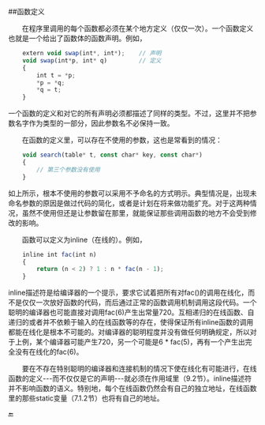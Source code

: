 ##函数定义

&emsp;&emsp;在程序里调用的每个函数都必须在某个地方定义（仅仅一次）。一个函数定义也就是一个给出了函数体的函数声明。例如，

```javascript
    extern void swap(int*, int*);    // 声明
    void swap(int*p, int* q)         // 定义
    {
        int t = *p;
        *p = *q;
        *q = t;
    }
```

一个函数的定义和对它的所有声明必须都描述了同样的类型。不过，这里并不把参数名字作为类型的一部分，因此参数名不必保持一致。

&emsp;&emsp;在函数的定义里，可以存在不使用的参数，这也是常看到的情况：

```javascript
    void search(table* t, const char* key, const char*)
    {
        // 第三个参数没有使用
    }
```

如上所示，根本不使用的参数可以采用不予命名的方式明示。典型情况是，出现未命名参数的原因是做过代码的简化，或者是计划在将来做功能扩充。对于这两种情况，虽然不使用但还是让参数留在那里，就能保证那些调用函数的地方不会受到修改的影响。

&emsp;&emsp;函数可以定义为inline（在线的）。例如，

```javascript
    inline int fac(int n)
    {
        return (n < 2) ? 1 : n * fac(n - 1);
    }
```

inline描述符是给编译器的一个提示，要求它试着把所有对fac()的调用在线化，而不是仅仅一次放好函数的代码，而后通过正常的函数调用机制调用这段代码。一个聪明的编译器也可能直接对调用fac(6)产生出常量720。互相递归的在线函数、自递归的或者并不依赖于输入的在线函数等的存在，使得保证所有inline函数的调用都能在线化是根本不可能的。对编译器的聪明程度并没有做任何明确规定，所以对于上例，某个编译器可能产生720，另一个可能是6 \* fac(5)，再有一个产生出完全没有在线化的fac(6)。

&emsp;&emsp;要在不存在特别聪明的编译器和连接机制的情况下使在线化有可能进行，在线函数的定义---而不仅仅是它的声明---就必须在作用域里（9.2节）。inline描述符并不影响函数的语义。特别地，每个在线函数仍然会有自己的独立地址，在线函数里的那些static变量（7.1.2节）也将有自己的地址。


🔚